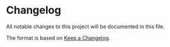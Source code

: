 # Changelog
All notable changes to this project will be documented in this file.

The format is based on [Keep a Changelog](http://keepachangelog.com/en/1.0.0/).

